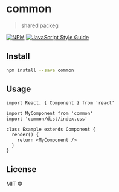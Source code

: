# common

> shared packeg

[![NPM](https://img.shields.io/npm/v/common.svg)](https://www.npmjs.com/package/common) [![JavaScript Style Guide](https://img.shields.io/badge/code_style-standard-brightgreen.svg)](https://standardjs.com)

## Install

```bash
npm install --save common
```

## Usage

```tsx
import React, { Component } from 'react'

import MyComponent from 'common'
import 'common/dist/index.css'

class Example extends Component {
  render() {
    return <MyComponent />
  }
}
```

## License

MIT © [](https://github.com/)
